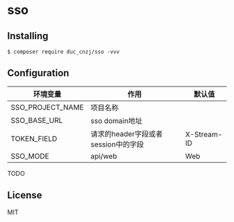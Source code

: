 # sso



## Installing

```shell
$ composer require duc_cnzj/sso -vvv
```

## Configuration

| 环境变量         | 作用                                | 默认值      |
| ---------------- | ----------------------------------- | ----------- |
| SSO_PROJECT_NAME | 项目名称                            |             |
| SSO_BASE_URL     | sso domain地址                      |                      |
| TOKEN_FIELD      | 请求的header字段或者session中的字段 | X-Stream-ID |
| SSO_MODE         | api/web                             | Web         |


TODO

## License

MIT